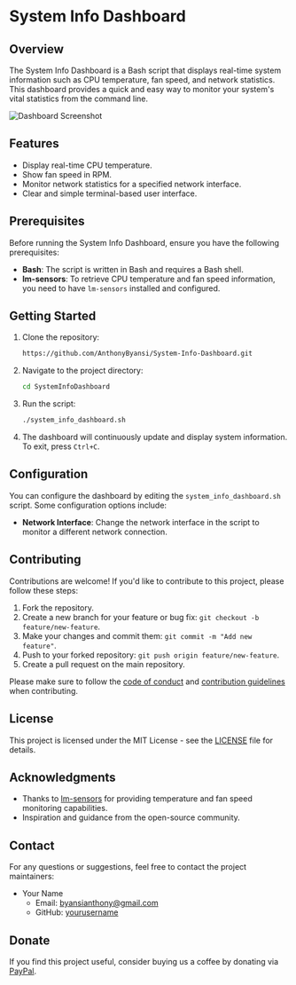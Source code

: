 
# System Info Dashboard

## Overview

The System Info Dashboard is a Bash script that displays real-time system information such as CPU temperature, fan speed, and network statistics. This dashboard provides a quick and easy way to monitor your system's vital statistics from the command line.

![Dashboard Screenshot](screenshot.png)

## Features

- Display real-time CPU temperature.
- Show fan speed in RPM.
- Monitor network statistics for a specified network interface.
- Clear and simple terminal-based user interface.

## Prerequisites

Before running the System Info Dashboard, ensure you have the following prerequisites:

- **Bash**: The script is written in Bash and requires a Bash shell.
- **lm-sensors**: To retrieve CPU temperature and fan speed information, you need to have `lm-sensors` installed and configured.

## Getting Started

1. Clone the repository:

   ```bash
   https://github.com/AnthonyByansi/System-Info-Dashboard.git
   ```

2. Navigate to the project directory:

   ```bash
   cd SystemInfoDashboard
   ```

3. Run the script:

   ```bash
   ./system_info_dashboard.sh
   ```

4. The dashboard will continuously update and display system information. To exit, press `Ctrl+C`.

## Configuration

You can configure the dashboard by editing the `system_info_dashboard.sh` script. Some configuration options include:

- **Network Interface**: Change the network interface in the script to monitor a different network connection.

## Contributing

Contributions are welcome! If you'd like to contribute to this project, please follow these steps:

1. Fork the repository.
2. Create a new branch for your feature or bug fix: `git checkout -b feature/new-feature`.
3. Make your changes and commit them: `git commit -m "Add new feature"`.
4. Push to your forked repository: `git push origin feature/new-feature`.
5. Create a pull request on the main repository.

Please make sure to follow the [code of conduct](CODE_OF_CONDUCT.md) and [contribution guidelines](CONTRIBUTING.md) when contributing.

## License

This project is licensed under the MIT License - see the [LICENSE](LICENSE) file for details.

## Acknowledgments

- Thanks to [lm-sensors](https://github.com/lm-sensors/lm-sensors) for providing temperature and fan speed monitoring capabilities.
- Inspiration and guidance from the open-source community.

## Contact

For any questions or suggestions, feel free to contact the project maintainers:

- Your Name
  - Email: byansianthony@gmail.com
  - GitHub: [yourusername](https://github.com/AnthonyByansi)
  
## Donate

If you find this project useful, consider buying us a coffee by donating via [PayPal](https://www.paypal.com).
